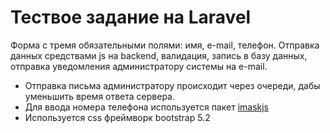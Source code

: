 # Тествое задание на Laravel
Форма с тремя обязательными полями: имя, e-mail, телефон. Отправка данных средствами js на backend,
валидация, запись в базу данных, отправка уведомления администратору системы на e-mail. 

* Отправка письма администратору происходит через очереди, дабы уменьшить время ответа сервера.
* Для ввода номера телефона используется пакет [imaskjs](https://github.com/uNmAnNeR/imaskjs)
* Используется css фреймворк bootstrap 5.2

